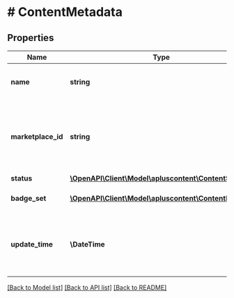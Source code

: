 # # ContentMetadata

## Properties

Name | Type | Description | Notes
------------ | ------------- | ------------- | -------------
**name** | **string** | The A+ Content document name. |
**marketplace_id** | **string** | The identifier for the marketplace where the A+ Content is published. |
**status** | [**\OpenAPI\Client\Model\apluscontent\ContentStatus**](ContentStatus.md) |  |
**badge_set** | [**\OpenAPI\Client\Model\apluscontent\ContentBadge[]**](ContentBadge.md) | The set of content badges. |
**update_time** | **\DateTime** | The approximate age of the A+ Content document and metadata. |

[[Back to Model list]](../../README.md#models) [[Back to API list]](../../README.md#endpoints) [[Back to README]](../../README.md)
